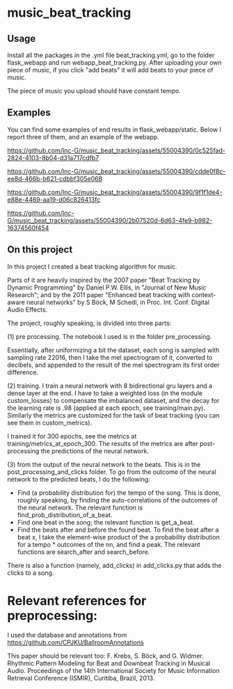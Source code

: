# music_beat_tracking
## Usage
Install all the packages in the .yml file beat_tracking.yml, go to the folder flask_webapp and run webapp_beat_tracking.py. After uploading your own piece of music,  if you click "add beats" it will add beats to your piece of music.

The piece of music you upload should have constant tempo.

## Examples
You can find some examples of end results in flask_webapp/static. Below I report three of them, and an example of the webapp.

https://github.com/Inc-G/music_beat_tracking/assets/55004390/0c525fad-2824-4103-8b04-d31a717cdfb7

https://github.com/Inc-G/music_beat_tracking/assets/55004390/cdde0f8c-ee8d-466b-b621-cdbbf305e068

https://github.com/Inc-G/music_beat_tracking/assets/55004390/9f1f1de4-e88e-4469-aa19-d06c826413fc

https://github.com/Inc-G/music_beat_tracking/assets/55004390/2b07520d-6d63-4fe9-b982-16374560f454


## On this project

In this project I created a beat tracking algorithm for music.

Parts of it are heavily inspired by the 2007 paper "Beat Tracking by Dynamic Programming" by Daniel P.W. Ellis, in "Journal of New Music Research"; and by the 2011 paper "Enhanced beat tracking with context-aware neural networks" by S Böck, M Schedl, in Proc. Int. Conf. Digital Audio Effects.


The project, roughly speaking, is divided into three parts:

(1) pre processing. The notebook I used is in the folder pre_processing.

Essentially, after uniformizing a bit the dataset, each song is sampled with sampling rate 22016, then I take the mel spectrogram of it, converted to decibels, and
appended to the result of the mel spectrogram its first order difference. 

(2) training. I train a neural network with 8 bidirectional gru layers and a dense layer at the end. I have to take a weighted loss (in the module custom_losses) to compensate the imbalanced dataset, and the decay for the learning rate is .98 (applied at each epoch, see training/main.py). Similarly the metrics are customized for the task of beat tracking (you can see them in custom_metrics). 

I trained it for 300 epochs, see the metrics at training/metrics_at_epoch_300. The results of the metrics are after post-processing the predictions of the neural network.

(3) from the output of the neural network to the beats. This is in the post_processing_and_clicks folder. To go from the outcome of the neural network to the predicted beats, I do the following:

- Find (a probability distribution for) the tempo of the song. This is done, roughly speaking, by finding the auto-correlations of the outcomes of the neural network. The relevant function is find_prob_distribution_of_a_beat.
- Find one beat in the song; the relevant function is get_a_beat.
- Find the beats after and before the found beat. To find the beat after a beat x, I take the element-wise product of the a probability distribution for a tempo * outcomes of the nn, and find a peak. The relevant functions are search_after and search_before.

There is also a function (namely, add_clicks) in add_clicks.py that adds the clicks to a song.

# Relevant references for preprocessing:

I used the database and annotations from https://github.com/CPJKU/BallroomAnnotations

This paper should be relevant too: 
F. Krebs, S. Böck, and G. Widmer. Rhythmic Pattern Modeling for Beat and Downbeat Tracking in Musical Audio. Proceedings of the 14th International Society for Music Information Retrieval Conference (ISMIR), Curitiba, Brazil, 2013.  
